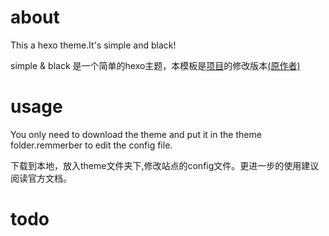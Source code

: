 # about

This a hexo theme.It's simple and black!

simple & black 是一个简单的hexo主题，本模板是[项目](https://github.com/zmrenwu/django-blog-tutorial-templates)的修改版本[(原作者)](https://github.com/zmrenwu)

# usage
You only need to download the theme and put it in the theme folder.remmerber to edit the config file.

下载到本地，放入theme文件夹下,修改站点的config文件。更进一步的使用建议阅读官方文档。

# todo
